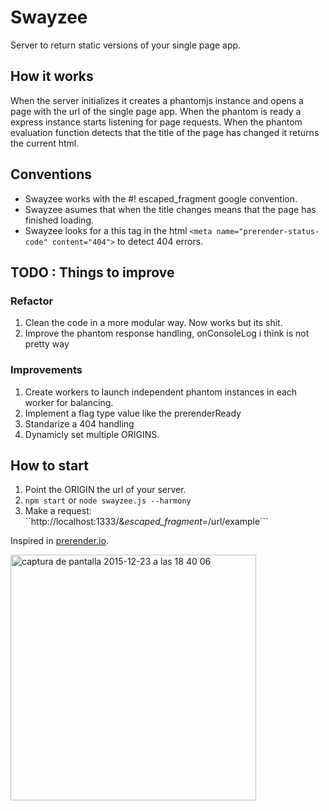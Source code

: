 # Swayzee
Server to return static versions of your single page app. 

## How it works
When the server initializes it creates a phantomjs instance and opens a page with the url of the single page app. When the phantom is ready a express instance starts listening for page requests. When the phantom evaluation function detects that the title of the page has changed it returns the current html.

## Conventions
* Swayzee works with the #! escaped_fragment google convention.
* Swayzee asumes that when the title changes means that the page has finished loading.
* Swayzee looks for a this tag in the html ```<meta name="prerender-status-code" content="404">``` to detect 404 errors.

## TODO : Things to improve
### Refactor
1. Clean the code in a more modular way. Now works but its shit.
2. Improve the phantom response handling, onConsoleLog i think is not pretty way

### Improvements
1. Create workers to launch independent phantom instances in each worker for balancing.
2. Implement a flag type value like the prerenderReady
3. Standarize a 404 handling
4. Dynamicly set multiple ORIGINS.

## How to start
1. Point the ORIGIN the url of your server.
2. ```npm start``` or ```node swayzee.js --harmony```
3. Make a request: ``http://localhost:1333/&_escaped_fragment_=/url/example```


Inspired in [prerender.io](https://github.com/prerender/prerender).

<img width="393" alt="captura de pantalla 2015-12-23 a las 18 40 06" src="https://cloud.githubusercontent.com/assets/5477232/11981630/cf9fb35c-a9a4-11e5-9208-1b63c761a552.png">

